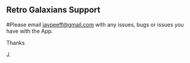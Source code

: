 ## Retro Galaxians Support

#Please email jaypeeff@gmail.com with any issues, bugs or issues you have with the App.

Thanks

J.